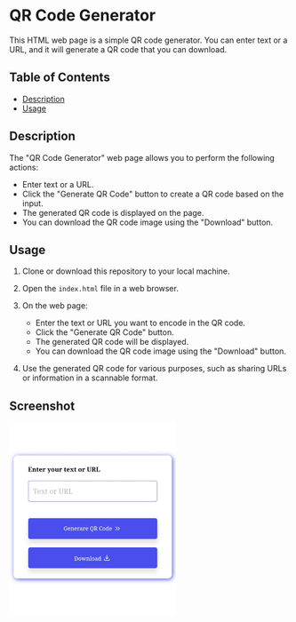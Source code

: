 # QR Code Generator

This HTML web page is a simple QR code generator. You can enter text or a URL, and it will generate a QR code that you can download.

## Table of Contents

- [Description](#description)
- [Usage](#usage)

## Description

The "QR Code Generator" web page allows you to perform the following actions:

- Enter text or a URL.
- Click the "Generate QR Code" button to create a QR code based on the input.
- The generated QR code is displayed on the page.
- You can download the QR code image using the "Download" button.

## Usage

1. Clone or download this repository to your local machine.

2. Open the `index.html` file in a web browser.

3. On the web page:
   - Enter the text or URL you want to encode in the QR code.
   - Click the "Generate QR Code" button.
   - The generated QR code will be displayed.
   - You can download the QR code image using the "Download" button.

4. Use the generated QR code for various purposes, such as sharing URLs or information in a scannable format.

## Screenshot

<img src="./images/ui.jpg" width='300px' />

